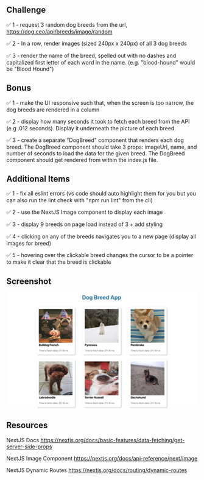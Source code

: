 
## Challenge

:white_check_mark: 1 - request 3 random dog breeds from the url, https://dog.ceo/api/breeds/image/random

:white_check_mark: 2 - In a row, render images (sized 240px x 240px) of all 3 dog breeds

:white_check_mark: 3 - render the name of the breed, spelled out with no dashes and capitalized first letter of each word in the name. (e.g. "blood-hound" would be "Blood Hound")

## Bonus

:white_check_mark: 1 - make the UI responsive such that, when the screen is too narrow, the dog breeds are rendered in a column

:white_check_mark: 2 - display how many seconds it took to fetch each breed from the API (e.g .012 seconds).  Display it underneath the picture of each breed.

:white_check_mark: 3 - create a separate "DogBreed" component that renders each dog breed.  The DogBreed component should take 3 props: imageUrl, name, and number of seconds to load the data for the given breed. The DogBreed component should get rendered from within the index.js file.

## Additional Items

:white_check_mark: 1 - fix all eslint errors (vs code should auto highlight them for you but you can also run the lint check with "npm run lint" from the cli)

:white_check_mark: 2 - use the NextJS Image component to display each image

:white_check_mark: 3 - display 9 breeds on page load instead of 3 + add styling

:white_check_mark: 4 - clicking on any of the breeds navigates you to a new page (display all images for breed)

:white_check_mark: 5 - hovering over the clickable breed changes the cursor to be a pointer to make it clear that the breed is clickable

## Screenshot

![screenshot](./public/screenshot.png)

## Resources

NextJS Docs
https://nextjs.org/docs/basic-features/data-fetching/get-server-side-props

NextJS Image Component
https://nextjs.org/docs/api-reference/next/image

NextJS Dynamic Routes
https://nextjs.org/docs/routing/dynamic-routes

